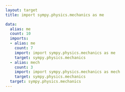 ```yaml
---
layout: target
title: import sympy.physics.mechanics as me

data:
  alias: me
  count: 10
  imports:
  - alias: me
    count: 7
    import: import sympy.physics.mechanics as me
    target: sympy.physics.mechanics
  - alias: mech
    count: 3
    import: import sympy.physics.mechanics as mech
    target: sympy.physics.mechanics
  target: sympy.physics.mechanics
---
```

